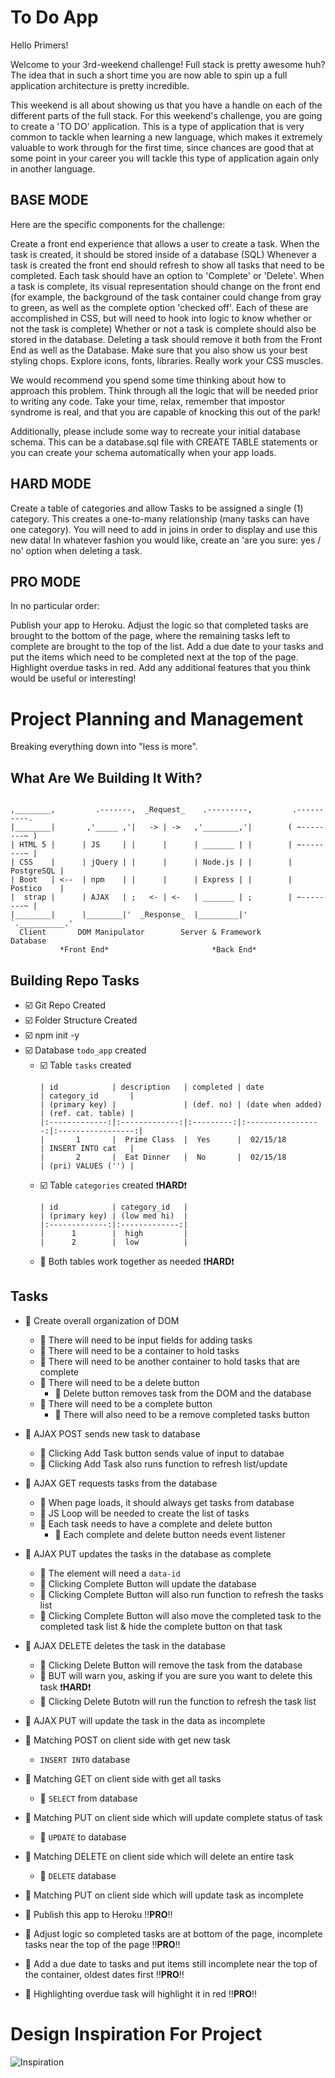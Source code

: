 # To Do App
Hello Primers!

Welcome to your 3rd-weekend challenge! Full stack is pretty awesome huh? The idea that in such a short time you are now able to spin up a full application architecture is pretty incredible.

This weekend is all about showing us that you have a handle on each of the different parts of the full stack. For this weekend's challenge, you are going to create a 'TO DO' application. This is a type of application that is very common to tackle when learning a new language, which makes it extremely valuable to work through for the first time, since chances are good that at some point in your career you will tackle this type of application again only in another language.

## BASE MODE
Here are the specific components for the challenge:

Create a front end experience that allows a user to create a task.
When the task is created, it should be stored inside of a database (SQL)
Whenever a task is created the front end should refresh to show all tasks that need to be completed.
Each task should have an option to 'Complete' or 'Delete'.
When a task is complete, its visual representation should change on the front end (for example, the background of the task container could change from gray to green, as well as the complete option 'checked off'. Each of these are accomplished in CSS, but will need to hook into logic to know whether or not the task is complete)
Whether or not a task is complete should also be stored in the database.
Deleting a task should remove it both from the Front End as well as the Database.
Make sure that you also show us your best styling chops. Explore icons, fonts, libraries. Really work your CSS muscles.

We would recommend you spend some time thinking about how to approach this problem. Think through all the logic that will be needed prior to writing any code. Take your time, relax, remember that impostor syndrome is real, and that you are capable of knocking this out of the park!

Additionally, please include some way to recreate your initial database schema. This can be a database.sql file with CREATE TABLE statements or you can create your schema automatically when your app loads.

## HARD MODE
Create a table of categories and allow Tasks to be assigned a single (1) category. This creates a one-to-many relationship (many tasks can have one category). You will need to add in joins in order to display and use this new data!
In whatever fashion you would like, create an 'are you sure: yes / no' option when deleting a task.

## PRO MODE
In no particular order:

Publish your app to Heroku.
Adjust the logic so that completed tasks are brought to the bottom of the page, where the remaining tasks left to complete are brought to the top of the list.
Add a due date to your tasks and put the items which need to be completed next at the top of the page. Highlight overdue tasks in red.
Add any additional features that you think would be useful or interesting!

# Project Planning and Management
Breaking everything down into "less is more".

## What Are We Building It With?
```
                             
,________,         .-------,  _Request_    .---------,         .----------.
|________|       ,'_____ ,'|   -> | ->   ,'________,'|        ( ~--------~ )
| HTML 5 |      | JS     | |      |      | _______ | |        | ~--------~ |
| CSS    |      | jQuery | |      |      | Node.js | |        | PostgreSQL |
| Boot   | <--  | npm    | |      |      | Express | |        | Postico    |        
|  strap |      | AJAX   | ;   <- | <-   | _______ | ;        | ~--------~ |
|________|      |________|'  _Response_  |_________|'         `.__________.'
  Client       DOM Manipulator        Server & Framework          Database
           *Front End*                       *Back End*              
```

## Building Repo Tasks
- :ballot_box_with_check: Git Repo Created
- :ballot_box_with_check: Folder Structure Created
- :ballot_box_with_check: npm init -y
- :ballot_box_with_check: Database `todo_app` created
  - :ballot_box_with_check: Table `tasks` created
    ```
    | id            | description   | completed | date              | category_id       |
    | (primary key) |               | (def. no) | (date when added) | (ref. cat. table) |
    |:-------------:|:-------------:|:---------:|:-----------------:|:-----------------:|
    |       1       |  Prime Class  |  Yes      |  02/15/18         | INSERT INTO cat   |
    |       2       |  Eat Dinner   |  No       |  02/15/18         | (pri) VALUES ('') |
    ```
  - :ballot_box_with_check: Table `categories` created :heavy_exclamation_mark:**HARD**:heavy_exclamation_mark:
    ```
    | id            | category_id   |
    | (primary key) | (low med hi)  |
    |:-------------:|:-------------:|
    |      1        |  high         |
    |      2        |  low          |
    ```
  - :black_square_button: Both tables work together as needed :heavy_exclamation_mark:**HARD**:heavy_exclamation_mark:

## Tasks
- :black_square_button: Create overall organization of DOM
  - :black_square_button: There will need to be input fields for adding tasks
  - :black_square_button: There will need to be a container to hold tasks
  - :black_square_button: There will need to be another container to hold tasks that are complete
  - :black_square_button: There will need to be a delete button
    - :black_square_button: Delete button removes task from the DOM and the database
  - :black_square_button: There will need to be a complete button 
    - :black_square_button: There will also need to be a remove completed tasks button

- :black_square_button: AJAX POST sends new task to database
  - :black_square_button: Clicking Add Task button sends value of input to databae
  - :black_square_button: Clicking Add Task also runs function to refresh list/update
- :black_square_button: AJAX GET requests tasks from the database
  - :black_square_button: When page loads, it should always get tasks from database
  - :black_square_button: JS Loop will be needed to create the list of tasks
  - :black_square_button: Each task needs to have a complete and delete button
    - :black_square_button: Each complete and delete button needs event listener
- :black_square_button: AJAX PUT updates the tasks in the database as complete
  - :black_square_button: The element will need a `data-id`
  - :black_square_button: Clicking Complete Button will update the database
  - :black_square_button: Clicking Complete Button will also run function to refresh the tasks list
  - :black_square_button: Clicking Complete Button will also move the completed task to the completed task list & hide the complete button on that task
- :black_square_button: AJAX DELETE deletes the task in the database
  - :black_square_button: Clicking Delete Button will remove the task from the database
  - :black_square_button: BUT will warn you, asking if you are sure you want to delete this task :heavy_exclamation_mark:**HARD**:heavy_exclamation_mark:
  - :black_square_button: Clicking Delete Butotn will run the function to refresh the task list
- :black_square_button: AJAX PUT will update the task in the data as incomplete

- :black_square_button: Matching POST on client side with get new task
  - `INSERT INTO` database
- :black_square_button: Matching GET on client side with get all tasks
  - :black_square_button: `SELECT` from database
- :black_square_button: Matching PUT on client side which will update complete status of task
  - :black_square_button: `UPDATE` to database
- :black_square_button: Matching DELETE on client side which will delete an entire task
  - :black_square_button: `DELETE` database
- :black_square_button: Matching PUT on client side which will update task as incomplete

- :black_square_button: Publish this app to Heroku :bangbang:**PRO**:bangbang:
- :black_square_button: Adjust logic so completed tasks are at bottom of the page, incomplete tasks near the top of the page :bangbang:**PRO**:bangbang:
- :black_square_button: Add a due date to tasks and put items still incomplete near the top of the container, oldest dates first :bangbang:**PRO**:bangbang:
- :black_square_button: Highlighting overdue task will highlight it in red :bangbang:**PRO**:bangbang:

# Design Inspiration For Project
![Inspiration](https://cdn.dribbble.com/users/374494/screenshots/3156085/to-do_app.png)

